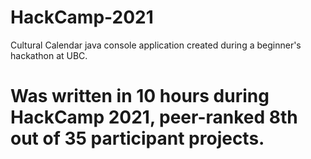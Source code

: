 # HackCamp-2021
Cultural Calendar java console application created during a beginner's hackathon at UBC.

# Was written in 10 hours during HackCamp 2021, peer-ranked 8th out of 35 participant projects.
